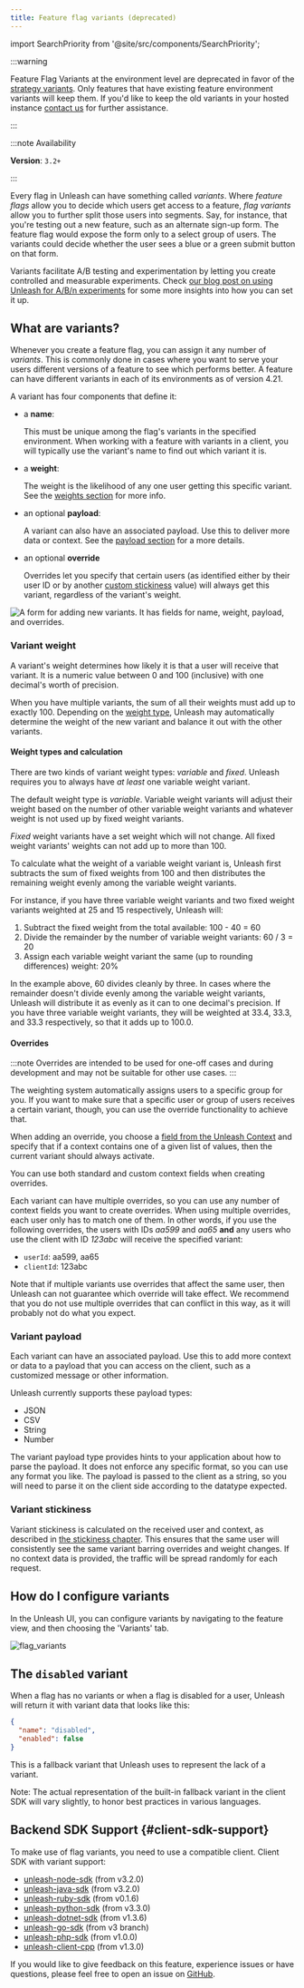 ```yaml
---
title: Feature flag variants (deprecated)
---
```


import SearchPriority from '@site/src/components/SearchPriority';

<SearchPriority level="noindex" />

:::warning

Feature Flag Variants at the environment level are deprecated in favor of the [strategy variants](./strategy-variants). 
Only features that have existing feature environment variants will keep them. 
If you'd like to keep the old variants in your hosted instance [contact us](https://slack.unleash.run) for further assistance.

:::

:::note Availability

**Version**: `3.2+`

:::

Every flag in Unleash can have something called _variants_. Where _feature flags_ allow you to decide which users get access to a feature, _flag variants_ allow you to further split those users into segments. Say, for instance, that you're testing out a new feature, such as an alternate sign-up form. The feature flag would expose the form only to a select group of users. The variants could decide whether the user sees a blue or a green submit button on that form.

Variants facilitate A/B testing and experimentation by letting you create controlled and measurable experiments. Check [our blog post on using Unleash for A/B/n experiments](https://www.getunleash.io/blog/a-b-n-experiments-in-3-simple-steps) for some more insights into how you can set it up.

## What are variants?

Whenever you create a feature flag, you can assign it any number of _variants_. This is commonly done in cases where you want to serve your users different versions of a feature to see which performs better. A feature can have different variants in each of its environments as of version 4.21.

A variant has four components that define it:
- a **name**:

    This must be unique among the flag's variants in the specified environment. When working with a feature with variants in a client, you will typically use the variant's name to find out which variant it is.

- a **weight**:

    The weight is the likelihood of any one user getting this specific variant. See the [weights section](#variant-weight) for more info.

- an optional **payload**:

    A variant can also have an associated payload. Use this to deliver more data or context. See the [payload section](#variant-payload) for a more details.


- an optional **override**

    Overrides let you specify that certain users (as identified either by their user ID or by another [custom stickiness](./stickiness) value) will always get this variant, regardless of the variant's weight.

![A form for adding new variants. It has fields for name, weight, payload, and overrides.](/img/variant-creation-form.png 'Creating a new flag variant')

### Variant weight

A variant's weight determines how likely it is that a user will receive that variant. It is a numeric value between 0 and 100 (inclusive) with one decimal's worth of precision.

When you have multiple variants, the sum of all their weights must add up to exactly 100. Depending on the [weight type](#weight-types-and-calculation), Unleash may automatically determine the weight of the new variant and balance it out with the other variants.

#### Weight types and calculation

There are two kinds of variant weight types: _variable_ and _fixed_. Unleash requires you to always have _at least_ one variable weight variant.

The default weight type is _variable_. Variable weight variants will adjust their weight based on the number of other variable weight variants and whatever weight is not used up by fixed weight variants.

_Fixed_ weight variants have a set weight which will not change. All fixed weight variants' weights can not add up to more than 100.

To calculate what the weight of a variable weight variant is, Unleash first subtracts the sum of fixed weights from 100 and then distributes the remaining weight evenly among the variable weight variants.

For instance, if you have three variable weight variants and two fixed weight variants weighted at 25 and 15 respectively, Unleash will:
1. Subtract the fixed weight from the total available: 100 - 40 = 60
2. Divide the remainder by the number of variable weight variants: 60 / 3 = 20
3. Assign each variable weight variant the same (up to rounding differences) weight: 20%

In the example above, 60 divides cleanly by three. In cases where the remainder doesn't divide evenly among the variable weight variants, Unleash will distribute it as evenly as it can to one decimal's precision. If you have three variable weight variants, they will be weighted at 33.4, 33.3, and 33.3 respectively, so that it adds up to 100.0.

#### Overrides

:::note
Overrides are intended to be used for one-off cases and during development and may not be suitable for other use cases.
:::

The weighting system automatically assigns users to a specific group for you. If you want to make sure that a specific user or group of users receives a certain variant, though, you can use the override functionality to achieve that.

When adding an override, you choose a [field from the Unleash Context](../reference/unleash-context) and specify that if a context contains one of a given list of values, then the current variant should always activate.

You can use both standard and custom context fields when creating overrides.

Each variant can have multiple overrides, so you can use any number of context fields you want to create overrides. When using multiple overrides, each user only has to match one of them. In other words, if you use the following overrides, the users with IDs *aa599* and *aa65* **and** any users who use the client with ID _123abc_ will receive the specified variant:
- `userId`: aa599, aa65
- `clientId`: 123abc


Note that if multiple variants use overrides that affect the same user, then Unleash can not guarantee which override will take effect. We recommend that you do not use multiple overrides that can conflict in this way, as it will probably not do what you expect.

### Variant payload

Each variant can have an associated payload. Use this to add more context or data to a payload that you can access on the client, such as a customized message or other information.

Unleash currently supports these payload types:

- JSON
- CSV
- String
- Number

The variant payload type provides hints to your application about how to parse the payload. It does not enforce any specific format, so you can use any format you like. The payload is passed to the client as a string, so you will need to parse it on the client side according to the datatype expected.

### Variant stickiness

Variant stickiness is calculated on the received user and context, as described in [the stickiness chapter](./stickiness). This ensures that the same user will consistently see the same variant barring overrides and weight changes. If no context data is provided, the traffic will be spread randomly for each request.


## How do I configure variants

In the Unleash UI, you can configure variants by navigating to the feature view, and then choosing the 'Variants' tab.

![flag_variants](/img/variants.png 'Feature Flag Variants')

## The `disabled` variant

When a flag has no variants or when a flag is disabled for a user, Unleash will return it with variant data that looks like this:

```json
{
  "name": "disabled",
  "enabled": false
}
```

This is a fallback variant that Unleash uses to represent the lack of a variant.

Note: The actual representation of the built-in fallback variant in the client SDK will vary slightly, to honor best practices in various languages.

## Backend SDK Support {#client-sdk-support}

To make use of flag variants, you need to use a compatible client. Client SDK with variant support:

- [unleash-node-sdk](https://github.com/Unleash/unleash-node-sdk) (from v3.2.0)
- [unleash-java-sdk](https://github.com/Unleash/unleash-java-sdk) (from v3.2.0)
- [unleash-ruby-sdk](https://github.com/Unleash/unleash-ruby-sdk) (from v0.1.6)
- [unleash-python-sdk](https://github.com/Unleash/unleash-python-sdk) (from v3.3.0)
- [unleash-dotnet-sdk](https://github.com/Unleash/unleash-dotnet-sdk) (from v1.3.6)
- [unleash-go-sdk](https://github.com/Unleash/unleash-go-sdk) (from v3 branch)
- [unleash-php-sdk](https://github.com/Unleash/unleash-php-sdk) (from v1.0.0)
- [unleash-client-cpp](https://github.com/aruizs/unleash-client-cpp) (from v1.3.0)

If you would like to give feedback on this feature, experience issues or have questions, please feel free to open an issue on [GitHub](https://github.com/Unleash/unleash/).
